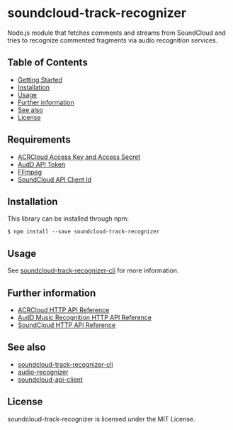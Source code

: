 # soundcloud-track-recognizer

Node.js module that fetches comments and streams from SoundCloud and tries to recognize commented fragments via audio recognition services.

## Table of Contents

- [Getting Started](#getting-started)
- [Installation](#installation)
- [Usage](#usage)
- [Further information](#further-information)
- [See also](#see-also)
- [License](#license)

## Requirements

- [ACRCloud Access Key and Access Secret](https://www.acrcloud.com/)
- [AudD API Token](https://audd.io)
- [FFmpeg](https://www.ffmpeg.org)
- [SoundCloud API Client Id](https://developers.soundcloud.com)

## Installation

This library can be installed through npm:

```
$ npm install --save soundcloud-track-recognizer
```

## Usage

See [soundcloud-track-recognizer-cli](https://github.com/iammordaty/soundcloud-track-recognizer-cli) for more information.

## Further information

- [ACRCloud HTTP API Reference](https://www.acrcloud.com/docs/acrcloud/audio-fingerprinting-api)
- [AudD Music Recognition HTTP API Reference](https://docs.audd.io)
- [SoundCloud HTTP API Reference](https://developers.soundcloud.com/docs/api/reference)

## See also

- [soundcloud-track-recognizer-cli](https://github.com/iammordaty/soundcloud-track-recognizer-cli)
- [audio-recognizer](https://github.com/iammordaty/audio-recognizer)
- [soundcloud-api-client](https://github.com/iammordaty/soundcloud-api-client)

## License

soundcloud-track-recognizer is licensed under the MIT License.
